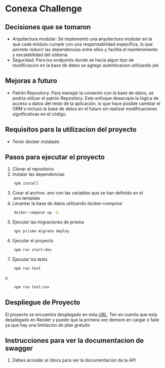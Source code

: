 # Conexa Challenge

## Decisiones que se tomaron

- Arquitectura modular: Se implementó una arquitectura modular en la que cada módulo cumple con una responsabilidad específica, lo que permite reducir las dependencias entre ellos y facilita el mantenimiento y escalabilidad del sistema.
- Seguridad: Para los endpoints donde se hacia algun tipo de modificacion en la base de datos se agrego autenticacion utilizando jwt.

## Mejoras a futuro

- Patrón Repository: Para manejar la conexión con la base de datos, se podria utilizar el patrón Repository. Este enfoque desacopla la lógica de acceso a datos del resto de la aplicación, lo que hace posible cambiar el ORM o incluso la base de datos en el futuro sin realizar modificaciones significativas en el código.

## Requisitos para la utilizacion del proyecto

- Tener docker instalado

## Pasos para ejecutar el proyecto

1. Clonar el repositorio
2. Instalar las dependencias

```bash
    npm install
```

3. Crear el archivo .env con las variables que se han definido en el .env.template
4. Levantar la base de datos utilizando docker-compose

```bash
    docker-compose up -d
```

5. Ejecutar las migraciones de prisma

```bash
    npx prisma migrate deploy
```

6. Ejecutar el proyecto

```bash
    npm run start:dev
```

7. Ejecutar los tests

```bash
    npm run test
```

o

```bash
    npm run test:cov
```

## Despliegue de Proyecto

El proyecto se encuentra desplegado en esta [URL](https://conexa-challenge-ngys.onrender.com/).
Ten en cuenta que esta desplegado en Render y puede que la primera vez demore en cargar o falle ya que hay una limitacion de plan gratuito

## Instrucciones para ver la documentacion de swagger

1. Debes acceder al /docs para ver la documentacion de la API
